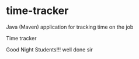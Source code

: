# time-tracker
Java (Maven) application for tracking time on the job

Time tracker

Good Night Students!!!
well done sir
